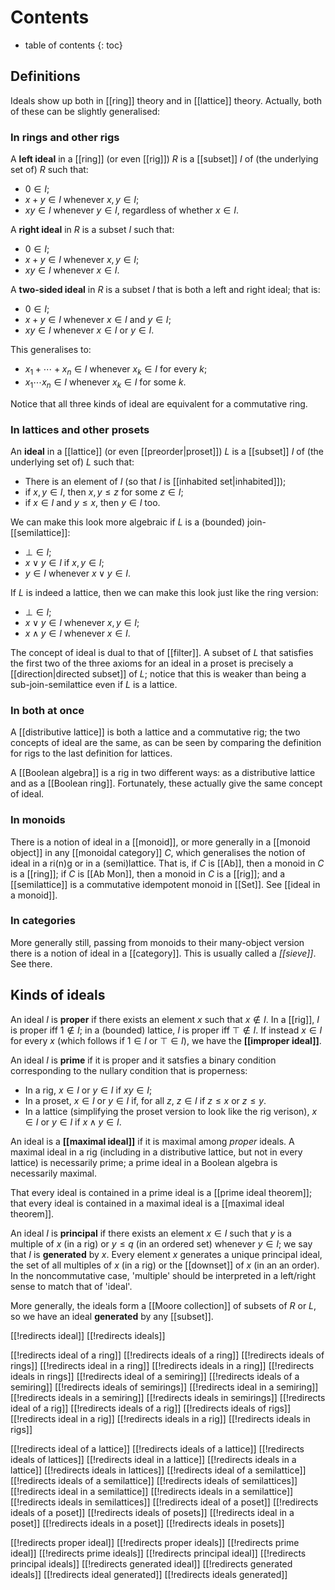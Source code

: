 
# Contents
* table of contents
{: toc}

## Definitions

Ideals show up both in [[ring]] theory and in [[lattice]] theory.  Actually, both of these can be slightly generalised:


### In rings and other rigs

A __left ideal__ in a [[ring]] (or even [[rig]]) $R$ is a [[subset]] $I$ of (the underlying set of) $R$ such that:
*  $0 \in I$;
*  $x + y \in I$ whenever $x, y \in I$;
*  $x y \in I$ whenever $y \in I$, regardless of whether $x \in I$.

A __right ideal__ in $R$ is a subset $I$ such that:
*  $0 \in I$;
*  $x + y \in I$ whenever $x, y \in I$;
*  $x y \in I$ whenever $x \in I$.

A __two-sided ideal__ in $R$ is a subset $I$ that is both a left and right ideal; that is:
*  $0 \in I$;
*  $x + y \in I$ whenever $x \in I$ and $y \in I$;
*  $x y \in I$ whenever $x \in I$ or $y \in I$.

This generalises to:
*  $x_1 + \cdots + x_n \in I$ whenever $x_k \in I$ for every $k$;
*  $x_1 \cdots x_n \in I$ whenever $x_k \in I$ for some $k$.

Notice that all three kinds of ideal are equivalent for a commutative ring.


### In lattices and other prosets

An __ideal__ in a [[lattice]] (or even [[preorder|proset]]) $L$ is a [[subset]] $I$ of (the underlying set of) $L$ such that:
*  There is an element of $I$ (so that $I$ is [[inhabited set|inhabited]]);
*  if $x, y \in I$, then $x, y \leq z$ for some $z \in I$;
*  if $x \in I$ and $y \leq x$, then $y \in I$ too.

We can make this look more algebraic if $L$ is a (bounded) join-[[semilattice]]:
*  $\bot \in I$;
*  $x \vee y \in I$ if $x, y \in I$;
*  $y \in I$ whenever $x \vee y \in I$.

If $L$ is indeed a lattice, then we can make this look just like the ring version:
*  $\bot \in I$;
*  $x \vee y \in I$ whenever $x, y \in I$;
*  $x \wedge y \in I$ whenever $x \in I$.

The concept of ideal is dual to that of [[filter]].  A subset of $L$ that satisfies the first two of the three axioms for an ideal in a proset is precisely a [[direction|directed subset]] of $L$; notice that this is weaker than being a sub-join-semilattice even if $L$ is a lattice.


### In both at once

A [[distributive lattice]] is both a lattice and a commutative rig; the two concepts of ideal are the same, as can be seen by comparing the definition for rigs to the last definition for lattices.

A [[Boolean algebra]] is a rig in two different ways: as a distributive lattice and as a [[Boolean ring]].  Fortunately, these actually give the same concept of ideal.


### In monoids

There is a notion of ideal in a [[monoid]], or more generally in a [[monoid object]] in any [[monoidal category]] $C$, which generalises the notion of ideal in a ri(n)g or in a (semi)lattice.  That is, if $C$ is [[Ab]], then a monoid in $C$ is a [[ring]]; if $C$ is [[Ab Mon]], then a monoid in $C$ is a [[rig]]; and a [[semilattice]] is a commutative idempotent monoid in [[Set]].  See [[ideal in a monoid]].


### In categories

More generally still, passing from monoids to their many-object version there is a notion of ideal in a [[category]]. This is usually called a _[[sieve]]_. See there.


## Kinds of ideals

An ideal $I$ is __proper__ if there exists an element $x$ such that $x \notin I$.  In a [[rig]], $I$ is proper iff $1 \notin I$; in a (bounded) lattice, $I$ is proper iff $\top \notin I$.  If instead $x \in I$ for every $x$ (which follows if $1 \in I$ or $\top \in I$), we have the __[[improper ideal]]__.

An ideal $I$ is __prime__ if it is proper and it satsfies a binary condition corresponding to the nullary condition that is properness:
*  In a rig, $x \in I$ or $y \in I$ if $x y \in I$;
*  In a proset, $x \in I$ or $y \in I$ if, for all $z$, $z \in I$ if $z \leq x$ or $z \leq y$.
*  In a lattice (simplifying the proset version to look like the rig verison), $x \in I$ or $y \in I$ if $x \wedge y \in I$.

An ideal is a __[[maximal ideal]]__ if it is maximal among *proper* ideals.  A maximal ideal in a rig (including in a distributive lattice, but not in every lattice) is necessarily prime; a prime ideal in a Boolean algebra is necessarily maximal.

That every ideal is contained in a prime ideal is a [[prime ideal theorem]]; that every ideal is contained in a maximal ideal is a [[maximal ideal theorem]].

An ideal $I$ is __principal__ if there exists an element $x \in I$ such that $y$ is a multiple of $x$ (in a rig) or $y \leq q$ (in an ordered set) whenever $y \in I$; we say that $I$ is __generated__ by $x$.  Every element $x$ generates a unique principal ideal, the set of all multiples of $x$ (in a rig) or the [[downset]] of $x$ (in an an order).  In the noncommutative case, 'multiple' should be interpreted in a left/right sense to match that of 'ideal'.

More generally, the ideals form a [[Moore collection]] of subsets of $R$ or $L$, so we have an ideal __generated__ by any [[subset]].


[[!redirects ideal]]
[[!redirects ideals]]

[[!redirects ideal of a ring]]
[[!redirects ideals of a ring]]
[[!redirects ideals of rings]]
[[!redirects ideal in a ring]]
[[!redirects ideals in a ring]]
[[!redirects ideals in rings]]
[[!redirects ideal of a semiring]]
[[!redirects ideals of a semiring]]
[[!redirects ideals of semirings]]
[[!redirects ideal in a semiring]]
[[!redirects ideals in a semiring]]
[[!redirects ideals in semirings]]
[[!redirects ideal of a rig]]
[[!redirects ideals of a rig]]
[[!redirects ideals of rigs]]
[[!redirects ideal in a rig]]
[[!redirects ideals in a rig]]
[[!redirects ideals in rigs]]

[[!redirects ideal of a lattice]]
[[!redirects ideals of a lattice]]
[[!redirects ideals of lattices]]
[[!redirects ideal in a lattice]]
[[!redirects ideals in a lattice]]
[[!redirects ideals in lattices]]
[[!redirects ideal of a semilattice]]
[[!redirects ideals of a semilattice]]
[[!redirects ideals of semilattices]]
[[!redirects ideal in a semilattice]]
[[!redirects ideals in a semilattice]]
[[!redirects ideals in semilattices]]
[[!redirects ideal of a poset]]
[[!redirects ideals of a poset]]
[[!redirects ideals of posets]]
[[!redirects ideal in a poset]]
[[!redirects ideals in a poset]]
[[!redirects ideals in posets]]

[[!redirects proper ideal]]
[[!redirects proper ideals]]
[[!redirects prime ideal]]
[[!redirects prime ideals]]
[[!redirects principal ideal]]
[[!redirects principal ideals]]
[[!redirects generated ideal]]
[[!redirects generated ideals]]
[[!redirects ideal generated]]
[[!redirects ideals generated]]
